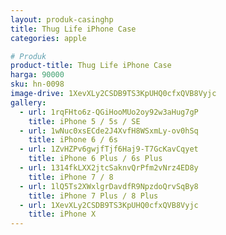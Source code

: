 ```yaml
---
layout: produk-casinghp
title: Thug Life iPhone Case
categories: apple

# Produk
product-title: Thug Life iPhone Case
harga: 90000
sku: hn-0098
image-drive: 1XevXLy2CSDB9TS3KpUHQ0cfxQVB8Vyjc
gallery:
  - url: 1rqFHto6z-QGiHooMUo2oy92w3aHug7gP
    title: iPhone 5 / 5s / SE
  - url: 1wNuc0xsECde2J4XvfH8WSxmLy-ov0hSq
    title: iPhone 6 / 6s
  - url: 1ZvHZPv6gwjfTjf6Haj9-T7GcKavCqyet
    title: iPhone 6 Plus / 6s Plus
  - url: 1314fkLXX2jtcSaknvQrPfm2vNrz4ED8y
    title: iPhone 7 / 8
  - url: 1lQ5Ts2XWxlgrDavdfR9NpzdoQrvSqBy8
    title: iPhone 7 Plus / 8 Plus
  - url: 1XevXLy2CSDB9TS3KpUHQ0cfxQVB8Vyjc
    title: iPhone X
---
```

